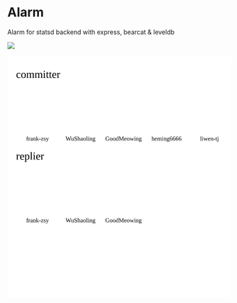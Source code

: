 # Alarm
Alarm for statsd backend with express, bearcat &amp; leveldb

<img src='http://api.hypertrons.io/docs/github/oss-mentor-bot/hypertrons/community.svg' width:520 />

![image](./a.svg)
